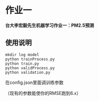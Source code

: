 # 作业一

**台大李宏毅先生机器学习作业一：PM2.5预测**

## 使用说明

```
mkdir log model
python trainProcess.py
python train.py
python validProcess.py
python validation.py
```

在config.json里面调训练参数

（现有的参数能使你的RMSE跑到6.x）

